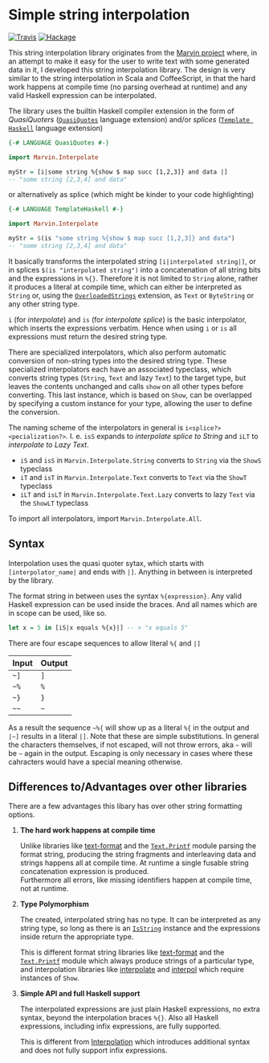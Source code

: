 # Simple string interpolation

[![Travis](https://travis-ci.org/JustusAdam/marvin-interpolate.svg?branch=master)](https://travis-ci.org/JustusAdam/marvin-interpolate)
[![Hackage](https://img.shields.io/hackage/v/marvin-interpolate.svg)](http://hackage.haskell.org/package/marvin-interpolate)

This string interpolation library originates from the [Marvin project](https://github.com/JustusAdam/marvin) where, in an attempt to make it easy for the user to write text with some generated data in it, I developed this string interpolation library.
The design is very similar to the string interpolation in Scala and CoffeeScript, in that the hard work happens at compile time (no parsing overhead at runtime) and any valid Haskell expression can be interpolated.

The library uses the builtin Haskell compiler extension in the form of *QuasiQuoters* ([`QuasiQuotes`](https://downloads.haskell.org/~ghc/latest/docs/html/users_guide/glasgow_exts.html#template-haskell-quasi-quotation) language extension) and/or *splices* ([`Template Haskell`](https://downloads.haskell.org/~ghc/latest/docs/html/users_guide/glasgow_exts.html#template-haskell) language extension)

```haskell
{-# LANGUAGE QuasiQuotes #-}

import Marvin.Interpolate

myStr = [i|some string %{show $ map succ [1,2,3]} and data |]
-- "some string [2,3,4] and data"
```

or alternatively as splice (which might be kinder to your code highlighting)

```haskell
{-# LANGUAGE TemplateHaskell #-}

import Marvin.Interpolate

myStr = $(is "some string %{show $ map succ [1,2,3]} and data")
-- "some string [2,3,4] and data"
```

It basically transforms the interpolated string  `[i|interpolated string|]`, or in splices `$(is "interpolated string")` into a concatenation of all string bits and the expressions in `%{}`.
Therefore it is not limited to `String` alone, rather it produces a literal at compile time, which can either be interpreted as `String` or, using the [`OverloadedStrings`](https://downloads.haskell.org/~ghc/latest/docs/html/users_guide/glasgow_exts.html#overloaded-string-literals) extension, as `Text` or `ByteString` or any other string type.

`i` (for *interpolate*) and `is` (for *interpolate splice*) is the basic interpolator, which inserts the expressions verbatim. Hence when using `i` or `is` all expressions must return the desired string type.

There are specialized interpolators, which also perform automatic conversion of non-string types into the desired string type.
These specialized interpolators each have an associated typeclass, which converts string types (`String`, `Text` and lazy `Text`) to the target type, but leaves the contents unchanged and calls `show` on all other types before converting.
This last instance, which is based on `Show`, can be overlapped by specifying a custom instance for your type, allowing the user to define the conversion.

The naming scheme of the interpolators in general is `i<splice?><pecialization?>`.
I. e. `isS` expands to *interpolate splice to String* and `iLT` to *interpolate to Lazy Text*.

- `iS` and `isS` in `Marvin.Interpolate.String` converts to `String` via the `ShowS` typeclass
- `iT` and `isT` in `Marvin.Interpolate.Text` converts to `Text` via the `ShowT` typeclass
- `iLT` and `isLT` in `Marvin.Interpolate.Text.Lazy` converts to lazy `Text` via the `ShowLT` typeclass

To import all interpolators, import `Marvin.Interpolate.All`.

## Syntax

Interpolation uses the quasi quoter sytax, which starts with `[interpolator_name|` and ends with `|]`.
Anything in between is interpreted by the library.

The format string in between uses the syntax `%{expression}`.
Any valid Haskell expression can be used inside the braces.
And all names which are in scope can be used, like so.

```haskell
let x = 5 in [iS|x equals %{x}|] -- > "x equals 5"
```

There are four escape sequences to allow literal `%{` and `|]`

| Input | Output |
|-------|--------|
| `~]`  | `]`    |
| `~%`  | `%`    |
| `~}`  | `}`    | 
| `~~`  | `~`    |


As a result the sequence `~%{` will show up as a literal `%{` in the output and `|~]` results in a literal `|]`.
Note that these are simple substitutions. 
In general the characters themselves, if not escaped, will not throw errors, aka `~` will be `~` again in the output.
Escaping is only necessary in cases where these cahracters would have a special meaning otherwise.


## Differences to/Advantages over other libraries

There are a few advantages this libary has over other string formatting options.

1. **The hard work happens at compile time**

    Unlike libraries like [text-format](https://hackage.haskell.org/package/text-format) and the [`Text.Printf`](https://www.stackage.org/haddock/lts-7.14/base-4.9.0.0/Text-Printf.html) module parsing the format string, producing the string fragments and interleaving data and strings happens all at compile time.
    At runtime a single fusable string concatenation expression is produced.  
    Furthermore all errors, like missing identifiers happen at compile time, not at runtime.

2. **Type Polymorphism**
    
    The created, interpolated string has no type. 
    It can be interpreted as any string type, so long as there is an [`IsString`](https://www.stackage.org/haddock/lts-7.14/base-4.9.0.0/Data-String.html#t:IsString) instance and the expressions inside return the appropriate type.

    This is different format string libraries like [text-format](https://hackage.haskell.org/package/text-format) and the [`Text.Printf`](https://www.stackage.org/haddock/lts-7.14/base-4.9.0.0/Text-Printf.html) module which always produce strings of a particular type, and interpolation libraries like [interpolate](http://hackage.haskell.org/package/interpolate) and [interpol](http://hackage.haskell.org/package/interpol) which require instances of `Show`.

3. **Simple API and full Haskell support**

    The interpolated expressions are just plain Haskell expressions, no extra syntax, beyond the interpolation braces `%{}`.
    Also all Haskell expressions, including infix expressions, are fully supported.

    This is different from [Interpolation](http://hackage.haskell.org/package/Interpolation) which introduces additional syntax and does not fully support infix expressions.
